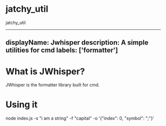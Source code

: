 # jatchy_util
jatchy_util

---
displayName: Jwhisper
description: A simple utilities for cmd
labels: ['formatter']
---

# What is JWhisper?
JWhisper is the formatter library built for cmd.
# Using it
node index.js -s "i am a string" -f "capital" -o '{"index": 0, "symbol": ";"}'